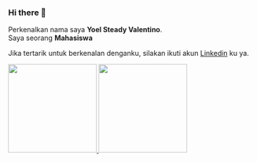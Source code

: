 ### Hi there 👋

Perkenalkan nama saya **Yoel Steady Valentino**.\
Saya seorang **Mahasiswa**

Jika tertarik untuk berkenalan denganku, silakan ikuti akun [Linkedin](https://id.linkedin.com/in/yoel-steady-valentino-24650123a) ku ya.
 
<p align="left">
<a href="https://github.com/yoelsteadyv">
  <img height="180em" src="https://github-readme-stats-eight-theta.vercel.app/api?username=yoelsteadyv&show_icons=true&theme=algolia&include_all_commits=true&count_private=true"/>
  <img height="180em" src="https://github-readme-stats-eight-theta.vercel.app/api/top-langs/?username=yoelsteadyv&layout=compact&langs_count=8&theme=algolia"/>
</a>
</p>
